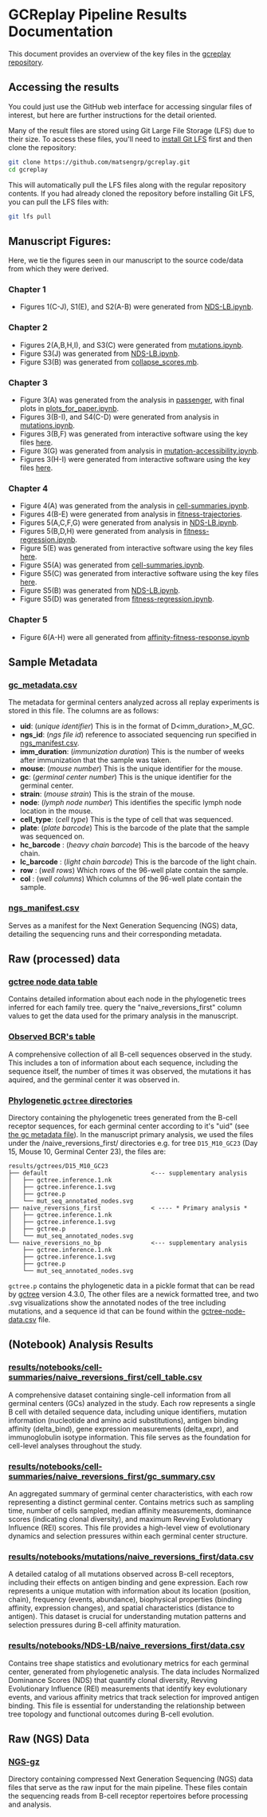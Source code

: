 # GCReplay Pipeline Results Documentation

This document provides an overview of the key files in the [gcreplay repository](https://github.com/matsengrp/gcreplay).

## Accessing the results

You could just use the GitHub web interface for accessing singular files of interest, but  here are further instructions for the detail oriented.

Many of the result files are stored using Git Large File Storage (LFS) due to their size. To access these files, you'll need to [install Git LFS](https://git-lfs.com/) first and then clone the repository:

```bash
git clone https://github.com/matsengrp/gcreplay.git
cd gcreplay
```

This will automatically pull the LFS files along with the regular repository contents. If you had already cloned the repository before installing Git LFS, you can pull the LFS files with:
```bash
git lfs pull
```

## Manuscript Figures:

Here, we tie the figures seen in our manuscript to the source code/data from which they were derived.

### Chapter 1
- Figures 1(C-J), S1(E), and S2(A-B) were generated from [NDS-LB.ipynb](https://github.com/matsengrp/gcreplay/blob/main/analysis/NDS-LB.ipynb).

### Chapter 2
- Figures 2(A,B,H,I), and S3(C) were generated from [mutations.ipynb](https://github.com/matsengrp/gcreplay/blob/main/analysis/mutations.ipynb).
- Figure S3(J) was generated from [NDS-LB.ipynb](https://github.com/matsengrp/gcreplay/blob/main/analysis/NDS-LB.ipynb).
- Figure S3(B) was generated from [collapse_scores.mb](https://github.com/jbloomlab/Ab-CGGnaive_DMS/blob/main/results/summary/collapse_scores.md).

### Chapter 3
- Figure 3(A) was generated from the analysis in [passenger](https://github.com/matsengrp/gcreplay/tree/main/passenger), with final plots in [plots_for_paper.ipynb](https://github.com/matsengrp/gcreplay/blob/main/passenger/plots_for_paper.ipynb).
- Figures 3(B-I), and S4(C-D) were generated from analysis in [mutations.ipynb](https://github.com/matsengrp/gcreplay/blob/main/analysis/mutations.ipynb).
- Figures 3(B,F) was generated from interactive software using the key files [here](https://matsen.group/gcreplay/key-files/#raw-processed-data).
- Figure 3(G) was generated from analysis in [mutation-accessibility.ipynb](https://github.com/matsengrp/gcreplay/blob/main/analysis/mutation-accessibility.ipynb).
- Figures 3(H-I) were generated from interactive software using the key files [here](https://matsen.group/gcreplay/key-files/#raw-processed-data).

### Chapter 4
- Figure 4(A) was generated from the analysis in [cell-summaries.ipynb](https://github.com/matsengrp/gcreplay/blob/main/analysis/cell-summaries.ipynb).
- Figures 4(B-E) were generated from analysis in [fitness-trajectories](https://github.com/matsengrp/gcreplay/blob/main/analysis/phenotype-trajectories.ipynb).
- Figures 5(A,C,F,G) were generated from analysis in [NDS-LB.ipynb](https://github.com/matsengrp/gcreplay/blob/main/analysis/NDS-LB.ipynb).
- Figures 5(B,D,H) were generated from analysis in [fitness-regression.ipynb](https://github.com/matsengrp/gcreplay/blob/main/analysis/fitness-regression.ipynb).
- Figure 5(E) was generated from interactive software using the key files [here](https://matsen.group/gcreplay/key-files/#raw-processed-data).
- Figure S5(A) was generated from [cell-summaries.ipynb](https://github.com/matsengrp/gcreplay/blob/main/analysis/cell-summaries.ipynb).
- Figure S5(C) was generated from interactive software using the key files [here](https://matsen.group/gcreplay/key-files/#raw-processed-data).
- Figure S5(B) was generated from [NDS-LB.ipynb](https://github.com/matsengrp/gcreplay/blob/main/analysis/NDS-LB.ipynb).
- Figure S5(D) was generated from [fitness-regression.ipynb](https://github.com/matsengrp/gcreplay/blob/main/analysis/fitness-regression.ipynb).

### Chapter 5
- Figure 6(A-H) were all generated from [affinity-fitness-response.ipynb](https://github.com/matsengrp/gcreplay/blob/main/analysis/affinity-fitness-response.ipynb)


## Sample Metadata 

### [gc_metadata.csv](https://github.com/matsengrp/gcreplay/blob/main/gc_metadata.csv)

The metadata for germinal centers analyzed across all replay experiments is stored in this file. The columns are as follows:

- **uid**: (_unique identifier_) This is in the format of D<imm_duration>_M<mouse>_GC<gc>. 
- **ngs_id**: (_ngs file id_) reference to associated sequencing run specified in [ngs_manifest.csv](https://github.com/matsengrp/gcreplay/blob/main/ngs_manifest.csv).
- **imm_duration**: (_immunization duration_) This is the number of weeks after immunization that the sample was taken.
- **mouse**: (_mouse number_) This is the unique identifier for the mouse.
- **gc**: (_germinal center number_) This is the unique identifier for the germinal center.
- **strain**: (_mouse strain_) This is the strain of the mouse.
- **node**: (_lymph node number_) This identifies the specific lymph node location in the mouse.
- **cell_type**: (_cell type_) This is the type of cell that was sequenced.
- **plate**: (_plate barcode_) This is the barcode of the plate that the sample was sequenced on.
- **hc_barcode** : (_heavy chain barcode_) This is the barcode of the heavy chain.
- **lc_barcode** : (_light chain barcode_) This is the barcode of the light chain.
- **row** : (_well rows_) Which rows of the 96-well plate contain the sample.
- **col** : (_well columns_) Which columns of the 96-well plate contain the sample.


### [ngs_manifest.csv](https://github.com/matsengrp/gcreplay/blob/main/ngs_manifest.csv)
Serves as a manifest for the Next Generation Sequencing (NGS) data, detailing the sequencing runs and their corresponding metadata.

## Raw (processed) data

### [gctree node data table](https://github.com/matsengrp/gcreplay/blob/main/results/gctree-node-data.csv)
Contains detailed information about each node in the phylogenetic trees inferred for each family tree. query the "naive_reversions_first" column values to get the data used for the primary analysis in the manuscript.

### [Observed BCR's table](https://github.com/matsengrp/gcreplay/blob/main/results/observed-seqs.csv)
A comprehensive collection of all B-cell sequences observed in the study.
This includes a ton of information about each sequence, including the sequence itself, the number of times it was observed, the mutations it has aquired, and the germinal center it was observed in.

### [Phylogenetic `gctree` directories](https://github.com/matsengrp/gcreplay/blob/main/results/gctrees)

Directory containing the phylogenetic trees generated from the B-cell receptor sequences, for each germinal center according to it's "uid" (see [the gc metadata file](https://github.com/matsengrp/gcreplay/blob/main/gc_metadata.csv)).
In the manuscript primary analysis, we used the files under the /naive_reversions_first/ directories e.g. for tree `D15_M10_GC23` (Day 15, Mouse 10, Germinal Center 23), the files are:

```
results/gctrees/D15_M10_GC23
├── default                             <--- supplementary analysis
│   ├── gctree.inference.1.nk
│   ├── gctree.inference.1.svg
│   ├── gctree.p
│   └── mut_seq_annotated_nodes.svg
├── naive_reversions_first              < ---- * Primary analysis *
│   ├── gctree.inference.1.nk
│   ├── gctree.inference.1.svg
│   ├── gctree.p
│   └── mut_seq_annotated_nodes.svg
└── naive_reversions_no_bp              <--- supplementary analysis
    ├── gctree.inference.1.nk
    ├── gctree.inference.1.svg
    ├── gctree.p
    └── mut_seq_annotated_nodes.svg
```

 `gctree.p` contains the phylogenetic data in a pickle format that can be read by [gctree](https://github.com/matsengrp/gctree) version 4.3.0, The other files are a newick formatted tree, and two .svg visualizations show the annotated nodes of the tree including mutations, and a sequence id that can be found within the [gctree-node-data.csv](https://github.com/matsengrp/gcreplay/blob/main/results/gctree-node-data.csv) file.


## (Notebook) Analysis Results

### [results/notebooks/cell-summaries/naive_reversions_first/cell_table.csv](https://github.com/matsengrp/gcreplay/blob/main/results/notebooks/cell-summaries/naive_reversions_first/cell_table.csv)
A comprehensive dataset containing single-cell information from all germinal centers (GCs) analyzed in the study. Each row represents a single B cell with detailed sequence data, including unique identifiers, mutation information (nucleotide and amino acid substitutions), antigen binding affinity (delta_bind), gene expression measurements (delta_expr), and immunoglobulin isotype information. This file serves as the foundation for cell-level analyses throughout the study.

### [results/notebooks/cell-summaries/naive_reversions_first/gc_summary.csv](https://github.com/matsengrp/gcreplay/blob/main/results/notebooks/cell-summaries/naive_reversions_first/gc_summary.csv)
An aggregated summary of germinal center characteristics, with each row representing a distinct germinal center. Contains metrics such as sampling time, number of cells sampled, median affinity measurements, dominance scores (indicating clonal diversity), and maximum Revving Evolutionary Influence (REI) scores. This file provides a high-level view of evolutionary dynamics and selection pressures within each germinal center structure.

### [results/notebooks/mutations/naive_reversions_first/data.csv](https://github.com/matsengrp/gcreplay/blob/main/results/notebooks/mutations/naive_reversions_first/data.csv)
A detailed catalog of all mutations observed across B-cell receptors, including their effects on antigen binding and gene expression. Each row represents a unique mutation with information about its location (position, chain), frequency (events, abundance), biophysical properties (binding affinity, expression changes), and spatial characteristics (distance to antigen). This dataset is crucial for understanding mutation patterns and selection pressures during B-cell affinity maturation.

### [results/notebooks/NDS-LB/naive_reversions_first/data.csv](https://github.com/matsengrp/gcreplay/blob/main/results/notebooks/NDS-LB/naive_reversions_first/data.csv)
Contains tree shape statistics and evolutionary metrics for each germinal center, generated from phylogenetic analysis. The data includes Normalized Dominance Scores (NDS) that quantify clonal diversity, Revving Evolutionary Influence (REI) measurements that identify key evolutionary events, and various affinity metrics that track selection for improved antigen binding. This file is essential for understanding the relationship between tree topology and functional outcomes during B-cell evolution.



## Raw (NGS) Data

### [NGS-gz](https://github.com/matsengrp/gcreplay/blob/main/data/NGS-gz)
Directory containing compressed Next Generation Sequencing (NGS) data files that serve as the raw input for the main pipeline. These files contain the sequencing reads from B-cell receptor repertoires before processing and analysis.
